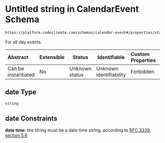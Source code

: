 # Untitled string in CalendarEvent Schema

```txt
https://platform.codeclimate.com/schemas/calendar-event#/properties/start/properties/date
```

For all day events.


| Abstract            | Extensible | Status         | Identifiable            | Custom Properties | Additional Properties | Access Restrictions | Defined In                                                                                         |
| :------------------ | ---------- | -------------- | ----------------------- | :---------------- | --------------------- | ------------------- | -------------------------------------------------------------------------------------------------- |
| Can be instantiated | No         | Unknown status | Unknown identifiability | Forbidden         | Allowed               | none                | [CalendarEvent.schema.json\*](../../spec/schemas/CalendarEvent.schema.json "open original schema") |

## date Type

`string`

## date Constraints

**date time**: the string must be a date time string, according to [RFC 3339, section 5.6](https://tools.ietf.org/html/rfc3339 "check the specification")
